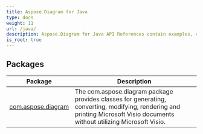 ```yaml
---
title: Aspose.Diagram for Java
type: docs
weight: 11
url: /java/
description: Aspose.Diagram for Java API References contain examples, code snippets, and API documentation. It provides packages, classes, interfaces, and other API details.
is_root: true
---
```


## Packages
| Package | Description |
| --- | --- |
| [com.aspose.diagram](./com.aspose.diagram) | The com.aspose.diagram package provides classes for generating, converting, modifying, rendering and printing Microsoft Visio documents without utilizing Microsoft Visio. |
